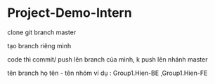 # Project-Demo-Intern

clone git branch master

tạo branch riêng mình 

code thì commit/ push lên branch của mình, k push lên nhánh master

tên branch họ tên - tên nhóm
ví dụ : Group1.Hien-BE ,Group1.Hien-FE
